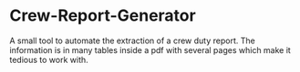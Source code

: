 # Crew-Report-Generator
A small tool to automate the extraction of a crew duty report. The information is in many tables inside a pdf with several pages which make it tedious to work with.
